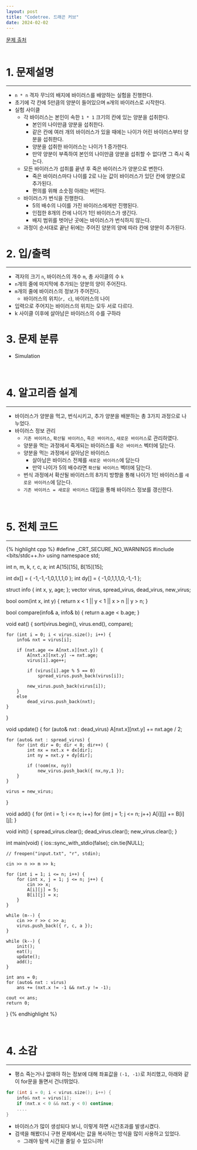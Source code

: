 ```yaml
---
layout: post
title: "Codetree. 드래곤 커브"
date: 2024-02-02
---
```


[문제 출처](https://www.codetree.ai/training-field/frequent-problems/problems/virus-experiment) <br/><br/>


# 1. 문제설명
<hr>

- `n * n` 격자 무늬의 배지에 바이러스를 배양하는 실험을 진행한다.
- 초기에 각 칸에 5만큼의 양분이 들어있으며 `m`개의 바이러스로 시작한다.
- 실험 사이클
  - 각 바이러스는 본인이 속한 `1 * 1` 크기의 칸에 있는 양분을 섭취한다.
    - 본인의 나이만큼 양분을 섭취한다.
    - 같은 칸에 여러 개의 바이러스가 있을 때에는 나이가 어린 바이러스부터 양분을 섭취한다.
    - 양분을 섭취한 바이러스는 나이가 1 증가한다.
    - 만약 양분이 부족하여 본인의 나이만큼 양분을 섭취할 수 없다면 그 즉시 죽는다.
  - 모든 바이러스가 섭취를 끝낸 후 죽은 바이러스가 양분으로 변한다.
    - 죽은 바이러스마다 나이를 2로 나눈 값이 바이러스가 있던 칸에 양분으로 추가된다.
    - 편의를 위해 소숫점 아래는 버린다.
  - 바이러스가 번식을 진행한다.
    - 5의 배수의 나이를 가진 바이러스에게만 진행된다.
    - 인접한 8개의 칸에 나이가 1인 바이러스가 생긴다.
    - 배지 범위를 벗어난 곳에는 바이러스가 번식하지 않는다.
  - 과정이 순서대로 끝난 뒤에는 주어진 양분의 양에 따라 칸에 양분이 추가된다.

# 2. 입/출력
<hr>

- 격자의 크기 `n`, 바이러스의 개수 `m`, 총 사이클의 수 `k`
- `n`개의 줄에 마지막에 추가되는 양분의 양이 주어진다.
- `m`개의 줄에 바이러스의 정보가 주어진다.
  - 바이러스의 위치(`r, c`), 바이러스의 나이 
- 입력으로 주어지는 바이러스의 위치는 모두 서로 다르다.
- k 사이클 이후에 살아남은 바이러스의 수를 구하라

# 3. 문제 분류
- Simulation


<br/>

# 4. 알고리즘 설계
<hr>

- 바이러스가 양분을 먹고, 번식시키고, 추가 양분을 배분하는 총 3가지 과정으로 나누었다.
- 바이러스 정보 관리
  - `기존 바이러스`, `확산될 바이러스`, `죽은 바이러스`, `새로운 바이러스`로 관리하였다.
  - 양분을 먹는 과정에서 죽게되는 바이러스를 `죽은 바이러스` 벡터에 담는다.
  - 양분을 먹는 과정에서 살아남은 바이러스
    - 살아남은 바이러스 전체를 `새로운 바이러스`에 담는다
    - 만약 나이가 5의 배수라면 `확산될 바이러스` 벡터에 담는다.
  - 번식 과정에서 확산될 바이러스의 8가지 방향을 통해 나이가 1인 바이러스를 `새로운 바이러스`에 담는다.
  - `기존 바이러스 = 새로운 바이러스` 대입을 통해 바이러스 정보를 갱신한다.


<br/>

# 5. 전체 코드
<hr>

{% highlight cpp %}
#define _CRT_SECURE_NO_WARNINGS
#include <bits/stdc++.h>
using namespace std;

int n, m, k, r, c, a;
int A[15][15], B[15][15];

int dx[] = { -1,-1,-1,0,1,1,1,0 };
int dy[] = { -1,0,1,1,1,0,-1,-1 };

struct info {
	int x, y, age;
};
vector<info> virus, spread_virus, dead_virus, new_virus;

bool oom(int x, int y) { return x < 1 || y < 1 || x > n || y > n; }

bool compare(info& a, info& b) { return a.age < b.age; }

void eat() {
	sort(virus.begin(), virus.end(), compare);

	for (int i = 0; i < virus.size(); i++) {
		info& nxt = virus[i];

		if (nxt.age <= A[nxt.x][nxt.y]) {
			A[nxt.x][nxt.y] -= nxt.age;
			virus[i].age++;

			if (virus[i].age % 5 == 0)
				spread_virus.push_back(virus[i]);

			new_virus.push_back(virus[i]);
		}
		else
			dead_virus.push_back(nxt);
	}
}

void update() {
	for (auto& nxt : dead_virus)
		A[nxt.x][nxt.y] += nxt.age / 2;

	for (auto& nxt : spread_virus) {
		for (int dir = 0; dir < 8; dir++) {
			int nx = nxt.x + dx[dir];
			int ny = nxt.y + dy[dir];

			if (!oom(nx, ny))
				new_virus.push_back({ nx,ny,1 });
		}
	}

	virus = new_virus;
}

void add() {
	for (int i = 1; i <= n; i++)
		for (int j = 1; j <= n; j++)
			A[i][j] += B[i][j];
}

void init() {
	spread_virus.clear();
	dead_virus.clear();
	new_virus.clear();
}

int main(void) {
	ios::sync_with_stdio(false);
	cin.tie(NULL);

	// freopen("input.txt", "r", stdin);

	cin >> n >> m >> k;

	for (int i = 1; i <= n; i++) {
		for (int x, j = 1; j <= n; j++) {
			cin >> x;
			A[i][j] = 5;
			B[i][j] = x;
		}
	}

	while (m--) {
		cin >> r >> c >> a;
		virus.push_back({ r, c, a });
	}

	while (k--) {
		init();
		eat();
		update();
		add();
	}

	int ans = 0;
	for (auto& nxt : virus)
		ans += (nxt.x != -1 && nxt.y != -1);

	cout << ans;
	return 0;
}
{% endhighlight %}

<br/>

# 4. 소감
<hr>

- 평소 죽는거나 없애야 하는 정보에 대해 좌표값을 `(-1, -1)`로 처리했고, 아래와 같이 for문을 돌면서 건너뛰었다.

```cpp
for (int i = 0; i < virus.size(); i++) {
    info& nxt = virus[i];
    if (nxt.x < 0 && nxt.y < 0) continue;
    ....
}
```

- 바이러스가 많이 생성되다 보니, 이렇게 하면 시간초과를 발생시켰다.
- 검색을 해봤더니 구현 문제에서는 값을 복사하는 방식을 많이 사용하고 있었다.
  - 그래야 탐색 시간을 줄일 수 있으니까!